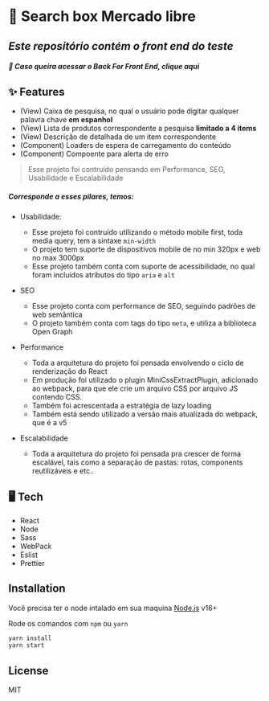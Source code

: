 #  🚀 Search box Mercado libre

 
## _Este repositório contém o front end do teste_
 ##### 📌  Caso queira acessar o Back For Front End, clique aqui 
 

## ✨ Features

- (View) Caixa de pesquisa, no qual o usuário pode digitar qualquer palavra chave **em espanhol**
- (View) Lista de produtos correspondente a pesquisa **limitado a 4 items**
- (View) Descrição de detalhada de um item correspondente
- (Component) Loaders de espera de carregamento do conteúdo
- (Component) Compoente para alerta de erro

> Esse projeto foi contruído pensando em Performance, SEO, Usabilidade e Escalabilidade

##### Corresponde a esses pilares, temos: 
- Usabilidade:
    - Esse projeto foi contruído utilizando o método mobile first, toda media query, tem a sintaxe ``min-width``
    - O projeto tem suporte de dispositivos mobile de no min 320px e web no max 3000px
    - Esse projeto também conta com suporte de acessibilidade, no qual foram incluídos atributos do tipo ``aria`` e ``alt``
- SEO
    - Esse projeto conta com performance de SEO, seguindo padrões de web semântica
    - O projeto também conta com tags do tipo ``meta``, e utiliza a biblioteca Open Graph
    
- Performance
    - Toda a arquitetura do projeto foi pensada envolvendo o ciclo de renderização do React
    - Em produção foi utilizado o plugin MiniCssExtractPlugin, adicionado ao webpack, para que  ele crie um arquivo CSS por arquivo JS contendo CSS. 
    - Também foi acrescentada a estratégia de lazy loading
    - Também está sendo utilizado a versão mais atualizada do webpack, que é a v5
    
- Escalabilidade
    - Toda a arquitetura do projeto foi pensada pra crescer de forma escalável, tais como a separação de pastas: rotas, components reutilizáveis e etc..
##  🖥 Tech
- React
- Node
- Sass
- WebPack
- Eslist
- Prettier


## Installation

Você precisa ter o node intalado em sua maquina [Node.js](https://nodejs.org/) v16+

Rode os comandos com ``npm`` ou ``yarn``

```sh
yarn install
yarn start
```


## License

MIT
